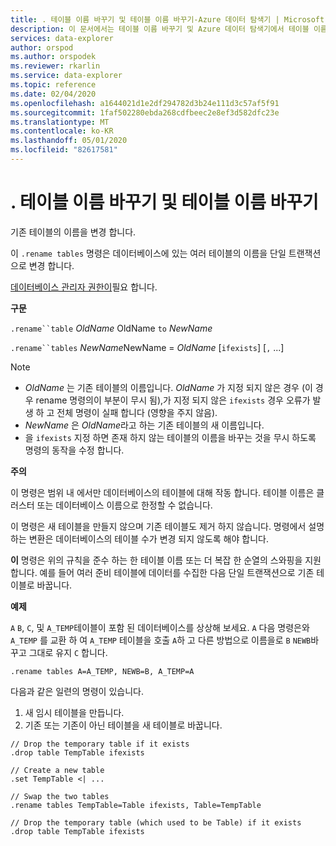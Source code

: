 ```yaml
---
title: . 테이블 이름 바꾸기 및 테이블 이름 바꾸기-Azure 데이터 탐색기 | Microsoft Docs
description: 이 문서에서는 테이블 이름 바꾸기 및 Azure 데이터 탐색기에서 테이블 이름 바꾸기에 대해 설명 합니다.
services: data-explorer
author: orspod
ms.author: orspodek
ms.reviewer: rkarlin
ms.service: data-explorer
ms.topic: reference
ms.date: 02/04/2020
ms.openlocfilehash: a1644021d1e2df294782d3b24e111d3c57af5f91
ms.sourcegitcommit: 1faf502280ebda268cdfbeec2e8ef3d582dfc23e
ms.translationtype: MT
ms.contentlocale: ko-KR
ms.lasthandoff: 05/01/2020
ms.locfileid: "82617581"
---
```

# <a name="rename-table-and-rename-tables"></a>. 테이블 이름 바꾸기 및 테이블 이름 바꾸기

기존 테이블의 이름을 변경 합니다.

이 `.rename tables` 명령은 데이터베이스에 있는 여러 테이블의 이름을 단일 트랜잭션으로 변경 합니다.

[데이터베이스 관리자 권한이](../management/access-control/role-based-authorization.md)필요 합니다.

**구문**

`.rename``table` *OldName* OldName `to` *NewName*

`.rename``tables` *NewName*NewName = *OldName* [`ifexists`] [`,` ...]

> [!NOTE]
> * *OldName* 는 기존 테이블의 이름입니다. *OldName* 가 지정 되지 않은 경우 (이 경우 rename 명령의이 부분이 무시 됨),가 지정 되지 않은 `ifexists` 경우 오류가 발생 하 고 전체 명령이 실패 합니다 (영향을 주지 않음).
> * *NewName* 은 *OldName*라고 하는 기존 테이블의 새 이름입니다.
> * 을 `ifexists` 지정 하면 존재 하지 않는 테이블의 이름을 바꾸는 것을 무시 하도록 명령의 동작을 수정 합니다.

**주의**

이 명령은 범위 내 에서만 데이터베이스의 테이블에 대해 작동 합니다.
테이블 이름은 클러스터 또는 데이터베이스 이름으로 한정할 수 없습니다.

이 명령은 새 테이블을 만들지 않으며 기존 테이블도 제거 하지 않습니다.
명령에서 설명 하는 변환은 데이터베이스의 테이블 수가 변경 되지 않도록 해야 합니다.

**이** 명령은 위의 규칙을 준수 하는 한 테이블 이름 또는 더 복잡 한 순열의 스와핑을 지원 합니다. 예를 들어 여러 준비 테이블에 데이터를 수집한 다음 단일 트랜잭션으로 기존 테이블로 바꿉니다.

**예제**

`A` `B`, `C`, 및 `A_TEMP`테이블이 포함 된 데이터베이스를 상상해 보세요.
`A` 다음 명령은와 `A_TEMP` 를 교환 하 여 `A_TEMP` 테이블을 호출 `A`하 고 다른 방법으로 이름을로 `B` `NEWB`바꾸고 그대로 유지 `C` 합니다. 

```kusto
.rename tables A=A_TEMP, NEWB=B, A_TEMP=A
``` 

다음과 같은 일련의 명령이 있습니다.
1. 새 임시 테이블을 만듭니다.
1. 기존 또는 기존이 아닌 테이블을 새 테이블로 바꿉니다.

```kusto
// Drop the temporary table if it exists
.drop table TempTable ifexists

// Create a new table
.set TempTable <| ...

// Swap the two tables
.rename tables TempTable=Table ifexists, Table=TempTable

// Drop the temporary table (which used to be Table) if it exists
.drop table TempTable ifexists
```
